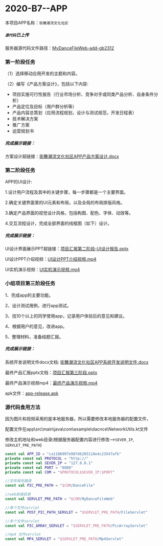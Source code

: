 # 2020-B7--APP

本项目APP名称：`街舞潮流文化社区`

##### `源代码`已上传

服务器源代码文件路径：[MyDanceFileWeb-add-gb2312](MyDanceFileWeb-add-gb2312)

### 第一阶段任务

 （1）选择移动应用开发的主题和内容。

 （2）编写《产品方案设计》，包括以下内容:

- 项目实施可行性报告（行业市场分析、竞争对手或同类产品分析、自身条件分析）
- 产品定位及目标（用户群分析等） 
- 产品内容总策划（应用流程规划，设计与测试规范，开发日程表）
- 技术解决方案 
- 推广方案 
- 运营规划书

##### 完成展示链接：

方案设计超链接：[街舞潮流文化社区APP产品方案设计.docx](街舞潮流文化社区APP产品方案设计.docx)

### **第二阶段任务**

APP的UI设计:

1.设计用户流程及其中的关键步骤，每一步骤都是一个主要界面。

2.确定关键界面里的UI元素和布局，以及全局的布局排版风格。

3.确定产品界面的视觉设计风格，包括构图、配色、字体、动效等。

4.交互流程设计，完成全部界面的线框图（如下）设计。

##### 完成展示链接：

UI设计界面展示PPT超链接：[项目汇报第二阶段-UI设计报告.pptx](项目汇报第二阶段-UI设计报告.pptx)

UI设计PPT介绍视频：[UI设计PPT介绍视频.mp4](UI设计PPT介绍视频.mp4)

UI实机演示视频：[UI实机演示视频.mp4](UI实机演示视频.mp4)

### 小组项目第三阶段任务

1、完成app的主要功能。

2、设计测试用例，进行app测试。

3、找10个以上的同学使用app，记录用户体验后的意见和建议。

4、根据用户的意见，改进app。

5、整理材料，准备结题汇报。

##### 完成展示链接：

系统开发说明文件docx文档: [街舞潮流文化社区APP系统开发说明文件.docx](街舞潮流文化社区APP系统开发说明文件.docx)

最终产品汇报pptx文档：[项目汇报第三阶段.pptx](项目汇报第三阶段.pptx)

最终产品演示视频mp4：[最终产品演示视频.mp4](最终产品演示视频.mp4)

apk文件：[app-release.apk](app-release.apk)

### 源代码食用方法

因为图片和视频采用的是本地服务器，所以需要修改本地服务器的配置文件，

配置文件在app\src\main\java\com\example\dacnce\NetworkUtils.kt文件

修改主机地址和web目录(根据服务器配置内容进行修改-->`SEVER_IP`, `SERVLET_PRE_PATH`)

```kotlin
const val APP_ID = "ca1186997e987d6205110e4c23547afb"
private const val PROTOCOL = "http://"
private const val SEVER_IP = "127.0.0.1"
private const val PORT = "8080"
private const val COM = "$PROTOCOL$SEVER_IP:$PORT"

//文件保存路径
const val PIC_PRE_PATH = "$COM/DanceFile"

//web前缀目录
const val SERVLET_PRE_PATH = "$COM/MyDanceFileWeb"

//单个文件servlet
const val POST_PIC_PATH_SERVLET = "$SERVLET_PRE_PATH/FileServlet"

//多个文件servlet
const val PIC_ARRAY_SERVLET = "$SERVLET_PRE_PATH/PicArrayServlet"

//mp4 文件servlet
const val MP4_SERVLET = "$SERVLET_PRE_PATH/Mp4Servlet"
```